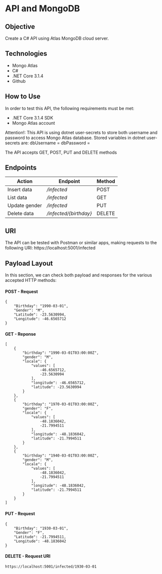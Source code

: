 # API and MongoDB
## Objective
Create a C# API using Atlas MongoDB cloud server.
## Technologies
 + Mongo Atlas
 + C#
 + .NET Core 3.1.4
 + Github
## How to Use
In order to test this API, the following requirements must be met:
 + .NET Core 3.1.4 SDK
 + Mongo Atlas account

Attention!: This API is using dotnet user-secrets to store both username and password to access Mongo Atlas database.
Stored variables in dotnet user-secrets are:
dbUsername = <username>
dbPassword = <password>

The API accepts GET, POST, PUT and DELETE methods

## Endpoints
**Action** | **Endpoint** | **Method**
---------- | ------------ | ----------
Insert data | _/infected_ | POST
List data | _/infected_ | GET
Update gender | _/infected_ | PUT
Delete data | _/infected/{birthday}_ | DELETE

## URI
The API can be tested with Postman or similar apps, making requests to the following URI:
    https://localhost:5001/infected

## Payload Layout
In this section, we can check both payload and responses for the various accepted HTTP methods:

#### POST - Request
    {
        "Birthday": "1990-03-01",
        "Gender": "M",
        "Latitude": -23.5630994,
        "Longitude": -46.6565712
    }

#### GET - Reponse
    [
        {
            "birthday": "1990-03-01T03:00:00Z",
            "gender": "M",
            "locale": {
                "values": [
                    -46.6565712,
                    -23.5630994
                ],
                "longitude": -46.6565712,
                "latitude": -23.5630994
            }
        },
        {
            "birthday": "1970-03-01T03:00:00Z",
            "gender": "F",
            "locale": {
                "values": [
                    -48.1836042,
                    -21.7994511
                ],
                "longitude": -48.1836042,
                "latitude": -21.7994511
            }
        },
        {
            "birthday": "1940-03-01T03:00:00Z",
            "gender": "M",
            "locale": {
                "values": [
                    -48.1836042,
                    -21.7994511
                ],
                "longitude": -48.1836042,
                "latitude": -21.7994511
            }
        }
    ]

#### PUT - Request
    {
        "Birthday": "1930-03-01",
        "Gender": "F",
        "Latitude": -21.7994511,
        "Longitude": -48.1836042
    }
    
 #### DELETE - Request URI
    https://localhost:5001/infected/1930-03-01


